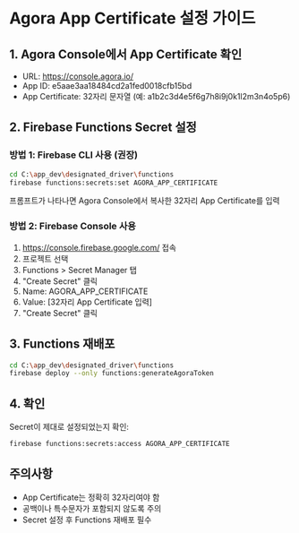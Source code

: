 # Agora App Certificate 설정 가이드

## 1. Agora Console에서 App Certificate 확인
- URL: https://console.agora.io/
- App ID: e5aae3aa18484cd2a1fed0018cfb15bd
- App Certificate: 32자리 문자열 (예: a1b2c3d4e5f6g7h8i9j0k1l2m3n4o5p6)

## 2. Firebase Functions Secret 설정

### 방법 1: Firebase CLI 사용 (권장)
```bash
cd C:\app_dev\designated_driver\functions
firebase functions:secrets:set AGORA_APP_CERTIFICATE
```
프롬프트가 나타나면 Agora Console에서 복사한 32자리 App Certificate를 입력

### 방법 2: Firebase Console 사용
1. https://console.firebase.google.com/ 접속
2. 프로젝트 선택
3. Functions > Secret Manager 탭
4. "Create Secret" 클릭
5. Name: AGORA_APP_CERTIFICATE
6. Value: [32자리 App Certificate 입력]
7. "Create Secret" 클릭

## 3. Functions 재배포
```bash
cd C:\app_dev\designated_driver\functions
firebase deploy --only functions:generateAgoraToken
```

## 4. 확인
Secret이 제대로 설정되었는지 확인:
```bash
firebase functions:secrets:access AGORA_APP_CERTIFICATE
```

## 주의사항
- App Certificate는 정확히 32자리여야 함
- 공백이나 특수문자가 포함되지 않도록 주의
- Secret 설정 후 Functions 재배포 필수